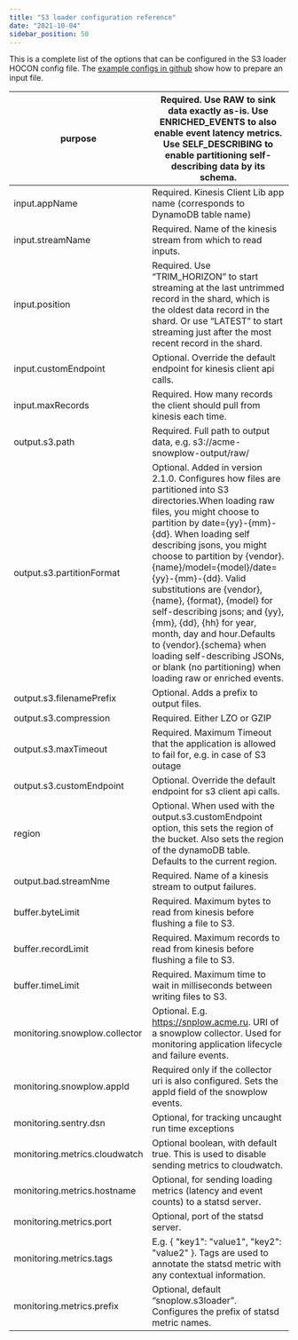 ```yaml
---
title: "S3 loader configuration reference"
date: "2021-10-04"
sidebar_position: 50
---
```


This is a complete list of the options that can be configured in the S3 loader HOCON config file. The [example configs in github](https://github.com/snowplow/snowplow-s3-loader/tree/master/config) show how to prepare an input file.

| purpose                       | Required. Use RAW to sink data exactly as-is. Use ENRICHED_EVENTS to also enable event latency metrics. Use SELF_DESCRIBING to enable partitioning self-describing data by its schema.                                                                                                                                                                                                                                                                                                                                                                                             |
|-------------------------------|------------------------------------------------------------------------------------------------------------------------------------------------------------------------------------------------------------------------------------------------------------------------------------------------------------------------------------------------------------------------------------------------------------------------------------------------------------------------------------------------------------------------------------------------------------------------------------|
| input.appName                 | Required. Kinesis Client Lib app name (corresponds to DynamoDB table name)                                                                                                                                                                                                                                                                                                                                                                                                                                                                                                         |
| input.streamName              | Required. Name of the kinesis stream from which to read inputs.                                                                                                                                                                                                                                                                                                                                                                                                                                                                                                                    |
| input.position                | Required. Use “TRIM_HORIZON” to start streaming at the last untrimmed record in the shard, which is the oldest data record in the shard. Or use “LATEST” to start streaming just after the most recent record in the shard.                                                                                                                                                                                                                                                                                                                                                        |
| input.customEndpoint          | Optional. Override the default endpoint for kinesis client api calls.                                                                                                                                                                                                                                                                                                                                                                                                                                                                                                              |
| input.maxRecords              | Required. How many records the client should pull from kinesis each time.                                                                                                                                                                                                                                                                                                                                                                                                                                                                                                          |
| output.s3.path                | Required. Full path to output data, e.g. s3://acme-snowplow-output/raw/                                                                                                                                                                                                                                                                                                                                                                                                                                                                                                            |
| output.s3.partitionFormat     | Optional. Added in version 2.1.0. Configures how files are partitioned into S3 directories.When loading raw files, you might choose to partition by date={yy}-{mm}-{dd}. When loading self describing jsons, you might choose to partition by {vendor}.{name}/model={model}/date={yy}-{mm}-{dd}. Valid substitutions are {vendor}, {name}, {format}, {model} for self-describing jsons; and {yy}, {mm}, {dd}, {hh} for year, month, day and hour.Defaults to {vendor}.{schema} when loading self-describing JSONs, or blank (no partitioning) when loading raw or enriched events. |
| output.s3.filenamePrefix      | Optional. Adds a prefix to output files.                                                                                                                                                                                                                                                                                                                                                                                                                                                                                                                                           |
| output.s3.compression         | Required. Either LZO or GZIP                                                                                                                                                                                                                                                                                                                                                                                                                                                                                                                                                       |
| output.s3.maxTimeout          | Required. Maximum Timeout that the application is allowed to fail for, e.g. in case of S3 outage                                                                                                                                                                                                                                                                                                                                                                                                                                                                                   |
| output.s3.customEndpoint      | Optional. Override the default endpoint for s3 client api calls.                                                                                                                                                                                                                                                                                                                                                                                                                                                                                                                   |
| region                        | Optional. When used with the output.s3.customEndpoint option, this sets the region of the bucket. Also sets the region of the dynamoDB table. Defaults to the current region.                                                                                                                                                                                                                                                                                                                                                                                                      |
| output.bad.streamNme          | Required. Name of a kinesis stream to output failures.                                                                                                                                                                                                                                                                                                                                                                                                                                                                                                                             |
| buffer.byteLimit              | Required. Maximum bytes to read from kinesis before flushing a file to S3.                                                                                                                                                                                                                                                                                                                                                                                                                                                                                                         |
| buffer.recordLimit            | Required. Maximum records to read from kinesis before flushing a file to S3.                                                                                                                                                                                                                                                                                                                                                                                                                                                                                                       |
| buffer.timeLimit              | Required. Maximum time to wait in milliseconds between writing files to S3.                                                                                                                                                                                                                                                                                                                                                                                                                                                                                                        |
| monitoring.snowplow.collector | Optional. E.g. <https://snplow.acme.ru>. URI of a snowplow collector. Used for monitoring application lifecycle and failure events.                                                                                                                                                                                                                                                                                                                                                                                                                                                  |
| monitoring.snowplow.appId     | Required only if the collector uri is also configured. Sets the appId field of the snowplow events.                                                                                                                                                                                                                                                                                                                                                                                                                                                                                |
| monitoring.sentry.dsn         | Optional, for tracking uncaught run time exceptions                                                                                                                                                                                                                                                                                                                                                                                                                                                                                                                                |
| monitoring.metrics.cloudwatch | Optional boolean, with default true. This is used to disable sending metrics to cloudwatch.                                                                                                                                                                                                                                                                                                                                                                                                                                                                                        |
| monitoring.metrics.hostname   | Optional, for sending loading metrics (latency and event counts) to a&nbsp;statsd server.                                                                                                                                                                                                                                                                                                                                                                                                                                                                                          |
| monitoring.metrics.port       | Optional, port of the statsd server.                                                                                                                                                                                                                                                                                                                                                                                                                                                                                                                                               |
| monitoring.metrics.tags       | E.g.&nbsp;{ "key1": "value1", "key2": "value2" }. Tags are used to annotate the statsd metric with any contextual information.                                                                                                                                                                                                                                                                                                                                                                                                                                                     |
| monitoring.metrics.prefix     | Optional, default “snoplow.s3loader”. Configures the prefix of statsd metric names.                                                                                                                                                                                                                                                                                                                                                                                                                                                                                                |
